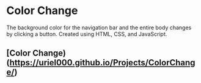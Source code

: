 # Color Change
The background color for the navigation bar and the entire body changes by clicking a button. Created using HTML, CSS, and JavaScript.

## [Color Change)(https://uriel000.github.io/Projects/ColorChange/)
